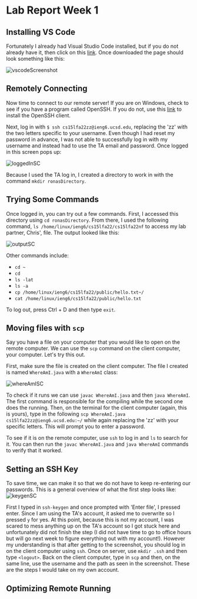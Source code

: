 # **Lab Report Week 1**

## Installing VS Code
Fortunately I already had Visual Studio Code installed, but if you do not already have it, then click on this [link](https://code.visualstudio.com/download). Once downloaded the page should look something like this: 

![vscodeScreenshot](https://user-images.githubusercontent.com/68180000/193378761-ea4ee918-e2ac-464c-9753-dfc4d266e3f5.jpg)


## Remotely Connecting
Now time to connect to our remote server! If you are on Windows, check to see if you have a program called OpenSSH. If you do not, use this [link](https://docs.microsoft.com/en-us/windows-server/administration/openssh/openssh_install_firstuse) to install the OpenSSH client. 

Next, log in with `$ ssh cs15lfa22zz@ieng6.ucsd.edu`, replacing the 'zz' with the two letters specific to your username. Even though I had reset my password in advance, I was not able to successfully log in with my username and instead had to use the TA email and password. Once logged in this screen pops up: 

![loggedInSC](https://user-images.githubusercontent.com/68180000/193379049-0a07d8ef-a9bb-4cbe-91d2-2744a1a07108.jpg)

Because I used the TA log in, I created a directory to work in with the command `mkdir ronasDirectory`. 

## Trying Some Commands 
Once logged in, you can try out a few commands. First, I accessed this directory using `cd ronasDirectory`. From there, I used the following command, `ls /home/linux/ieng6/cs15lfa22/cs15lfa22nf` to access my lab partner, Chris', file. The output looked like this: 

![outputSC](https://user-images.githubusercontent.com/68180000/193379461-26876d04-7bfb-47ed-b8ce-a41101cf09fa.jpg)

Other commands include: 

* `cd ~`
* `cd`
* `ls -lat`
* `ls -a`
* `cp /home/linux/ieng6/cs15lfa22/public/hello.txt~/`
* `cat /home/linux/ieng6/cs15lfa22/public/hello.txt`

To log out, press Ctrl + D and then type `exit`.

## Moving files with `scp`
Say you have a file on your computer that you would like to open on the remote computer. We can use the `scp` command on the client computer, your computer. Let's try this out. 

First, make sure the file is created on the client computer. The file I created is named `WhereAmI.java` with a `WhereAmI` class: 

![whereAmISC](https://user-images.githubusercontent.com/68180000/193379755-a2c7ae5a-4c5d-4ba2-9345-1463d4b6c6a1.jpg)

To check if it runs we can use `javac WhereAmI.java` and then `java WhereAmI`. The first command is responsible for the compiling while the second one does the running. Then, on the terminal for the client computer (again, this is yours), type in the following `scp WhereAmI.java cs15lfa22zz@ieng6.ucsd.edu:~/` while again replacing the 'zz' with your specific letters. This will prompt you to enter a password. 

To see if it is on the remote computer, use `ssh` to log in and `ls` to search for it. You can then run the `javac WhereAmI.java` and `java WhereAmI` commands to verify that it worked. 

## Setting an SSH Key
To save time, we can make it so that we do not have to keep re-entering our passwords. This is a general overview of what the first step looks like: 
![keygenSC](https://user-images.githubusercontent.com/68180000/193380133-5b833564-151c-4058-b5d7-89e2ee3be40e.jpg)

First I typed in `ssh-keygen` and once prompted with 'Enter file', I pressed enter. Since I am using the TA's account, it asked me to overwrite so I pressed `y` for yes. At this point, because this is not my account, I was scared to mess anything up on the TA's account so I got stuck here and unfortunately did not finish the step (I did not have time to go to office hours but will go next week to figure everything out with my account!). However my understanding is that after getting to the screenshot, you should log in on the client computer using `ssh`. Once on server, use `mkdir .ssh` and then type `<logout>`. Back on the client computer, type in `scp` and then, on the same line, use the username and the path as seen in the screenshot. These are the steps I would take on my own account. 

## Optimizing Remote Running
